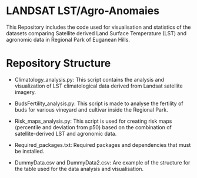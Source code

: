 # LANDSAT LST/Agro-Anomaies


This Repository includes the code used for visualisation and statistics of the datasets comparing Satellite derived Land Surface Temperature (LST) and agronomic data in Regional Park of Euganean Hills.

# Repository Structure

- Climatology_analysis.py: This script contains the analysis and visualization of LST climatological data derived from Landsat satellite imagery.

- BudsFertility_analysis.py: This script is made to analyse the fertility of buds for various vineyard and cultivar inside the Regional Park.

- Risk_maps_analysis.py: This script is used for creating risk maps (percentile and deviation from p50) based on the combination of satellite-derived LST and agronomic data.

- Required_packages.txt: Required packages and dependencies that must be installed.

- DummyData.csv and DummyData2.csv: Are example of the structure for the table used for the data analysis and visualisation.
